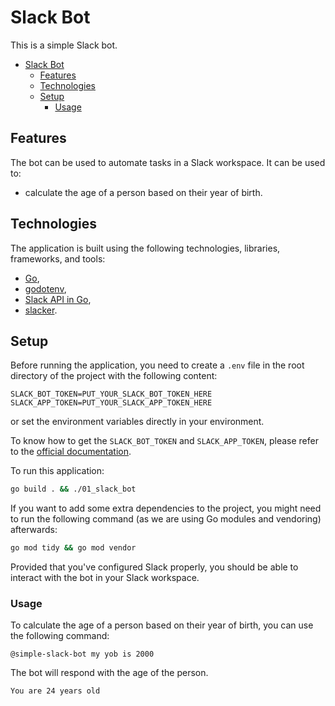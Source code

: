 # Slack Bot

This is a simple Slack bot.

- [Slack Bot](#slack-bot)
  - [Features](#features)
  - [Technologies](#technologies)
  - [Setup](#setup)
    - [Usage](#usage)

## Features

The bot can be used to automate tasks in a Slack workspace. It can be used to:

- calculate the age of a person based on their year of birth.

## Technologies

The application is built using the following technologies, libraries, frameworks, and tools:

- [Go](https://golang.org/),
- [godotenv](https://github.com/joho/godotenv),
- [Slack API in Go](https://github.com/slack-go/slack),
- [slacker](https://github.com/slack-io/slacker).

## Setup

Before running the application, you need to create a `.env` file in the root directory of the project with the following content:

```env
SLACK_BOT_TOKEN=PUT_YOUR_SLACK_BOT_TOKEN_HERE
SLACK_APP_TOKEN=PUT_YOUR_SLACK_APP_TOKEN_HERE
```

or set the environment variables directly in your environment.

To know how to get the `SLACK_BOT_TOKEN` and `SLACK_APP_TOKEN`, please refer to the [official documentation](https://api.slack.com/start/quickstart).

To run this application:

```bash
go build . && ./01_slack_bot
```

If you want to add some extra dependencies to the project, you might need to run the following command (as we are using Go modules and vendoring) afterwards:

```bash
go mod tidy && go mod vendor
```

Provided that you've configured Slack properly, you should be able to interact with the bot in your Slack workspace.

### Usage

To calculate the age of a person based on their year of birth, you can use the following command:

```text
@simple-slack-bot my yob is 2000
```

The bot will respond with the age of the person.

```text
You are 24 years old
```
